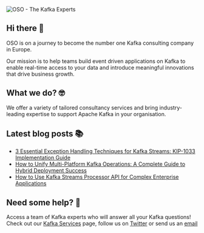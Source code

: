 ![OSO - The Kafka Experts](https://user-images.githubusercontent.com/307475/222356964-8f3e2c6d-46c7-40ee-8a96-22f853ce7b8f.png)

## Hi there 👋
OSO is on a journey to become the number one Kafka consulting company in Europe.

Our mission is to help teams build event driven applications on Kafka to enable real-time access to your data and introduce meaningful innovations that drive business growth. 

## What we do? 🤓
We offer a variety of tailored consultancy services and bring industry-leading expertise to support Apache Kafka in your organisation.

## Latest blog posts 📚
<!-- BLOG-POST-LIST:START -->
- [3 Essential Exception Handling Techniques for Kafka Streams: KIP-1033 Implementation Guide](https://oso.sh/blog/kafka-streams-processing-exception-handler-kip-1033-guide/)
- [How to Unify Multi-Platform Kafka Operations: A Complete Guide to Hybrid Deployment Success](https://oso.sh/blog/how-to-manage-hybrid-kafka-deployments-guide/)
- [How to Use Kafka Streams Processor API for Complex Enterprise Applications](https://oso.sh/blog/how-to-use-kafka-streams-processor-api-for-complex-enterprise-applications/)
<!-- BLOG-POST-LIST:END -->

## Need some help? 🤔
Access a team of Kafka experts who will answer all your Kafka questions! Check out our [Kafka Services](https://oso.sh/kafka-services/) page, follow us on [Twitter](https://twitter.com/osodevops) or send us an [email](mailto:enquiries@oso.sh)
